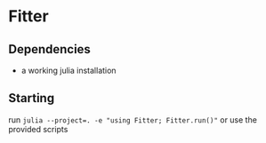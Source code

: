 # Fitter

## Dependencies
- a working julia installation

## Starting
run `julia --project=. -e "using Fitter; Fitter.run()"`
or use the provided scripts